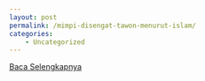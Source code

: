 ```yaml
---
layout: post
permalink: /mimpi-disengat-tawon-menurut-islam/
categories:
    - Uncategorized
---
```


[Baca Selengkapnya](/10)